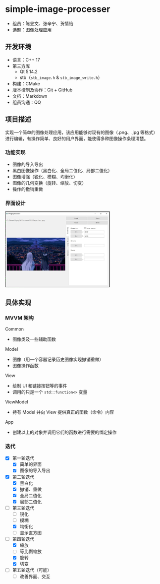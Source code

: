 # simple-image-processer

* 组员：陈昱文、张辛宁、贺情怡
* 选题：图像处理应用

## 开发环境

* 语言：C++ 17
* 第三方库
  * Qt 5.14.2
  * stb（`stb_image.h` & `stb_image_write.h`）
* 构建：CMake
* 版本控制及协作：Git + GitHub
* 文档：Markdown
* 组员沟通：QQ

## 项目描述

实现一个简单的图像处理应用，该应用能够对现有的图像（.png、.jpg 等格式）进行编辑，有操作简单、良好的用户界面，能使得多种图像操作条理清楚。

### 功能实现

* 图像的导入导出
* 黑白图像操作（黑白化、全局二值化、局部二值化）
* 图像增强（锐化、模糊、均衡化）
* 图像的几何变换（旋转、缩放、切变）
* 操作的撤销重做

### 界面设计

<img src="./pic/ui.jpg" style="zoom:33%;" />

## 具体实现

### MVVM 架构

Common

* 图像类及一些辅助函数

Model

* 图像（用一个容器记录历史图像实现撤销重做）
* 图像操作函数

View

* 绘制 UI 和链接按钮等的事件
* 调用的只是一个 `std::function<>` 变量

ViewModel

* 持有 Model 并向 View 提供真正的函数（命令）内容

App

* 创建以上的对象并调用它们的函数进行需要的绑定操作

### 迭代

* [x] 第一轮迭代
  * [x] 简单的界面
  * [x] 图像的导入导出
* [x] 第二轮迭代
  * [x] 黑白化
  * [x] 撤销、重做
  * [x] 全局二值化
  * [x] 局部二值化
* [ ] 第三轮迭代
  * [ ] 锐化
  * [ ] 模糊
  * [x] 均衡化
  * [ ] 显示直方图
* [ ] 第四轮迭代
  * [x] 缩放
  * [ ] 等比例缩放
  * [x] 旋转
  * [x] 切变
* [ ] 第五轮迭代（可能）
  * [ ] 改善界面、交互